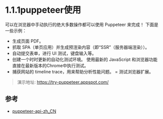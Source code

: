 # 1.1.1puppeteer使用

可以在浏览器中手动执行的绝大多数操作都可以使用 Puppeteer 来完成！ 下面是一些示例：

- 生成页面 PDF。
- 抓取 SPA（单页应用）并生成预渲染内容（即“SSR”（服务器端渲染））。
- 自动提交表单，进行 UI 测试，键盘输入等。
- 创建一个时时更新的自动化测试环境。 使用最新的 JavaScript 和浏览器功能直接在最新版本的Chrome中执行测试。
- 捕获网站的 timeline trace，用来帮助分析性能问题。
= 测试浏览器扩展。

>演示地址: https://try-puppeteer.appspot.com/


## 参考
- [puppeteer-api-zh_CN](https://zhaoqize.github.io/puppeteer-api-zh_CN/#/)
